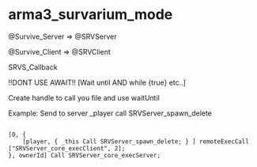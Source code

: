 # arma3_survarium_mode
<span>
<p>@Survive_Server => @SRVServer</p>
<p>@Survive_Client => @SRVClient</p>
</span>

<span>
SRVS_Callback
<p>!!DONT USE AWAIT!! [Wait until AND while {true} etc..]</p>
<p>Create handle to call you file and use waitUntil</p>
<p>Example: Send to server _player call SRVServer_spawn_delete</p>
<code>
[0, { 
    [player, { _this Call SRVServer_spawn_delete; } ] remoteExecCall ["SRVServer_core_execClient", 2];
}, ownerId] Call SRVServer_core_execServer;
</code>
</span>
</span>
